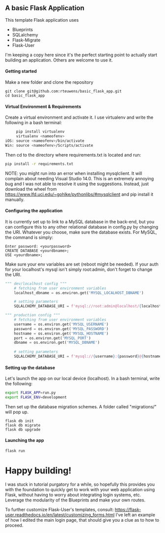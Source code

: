 ## A basic Flask Application
This template Flask application uses 
  - Blueprints
  - SQLalchemy
  - Flask-Migrate
  - Flask-User

I'm keeping a copy here since it's the perfect starting point to actually start building an application. Others are welcome to use it.

#### Getting started
Make a new folder and clone the repository
```git
git clone git@github.com:rteuwens/basic_flask_app.git
cd basic_flask_app
```

#### Virtual Environment & Requirements
Create a virtual environment and activate it. 
I use virtualenv and write the following in a bash terminal:
```sh
     pip install virtualenv 
     virtualenv <nameofenv>
iOS: source <nameofenv>/bin/activate
Win: source <nameofenv>/Scripts/activate
```
Then cd to the directory where requirements.txt is located and run:
```sh
pip install -r requirements.txt
```

NOTE: you might run into an error when installing mysqlclient. It will complain about needing Visual Studio 14.0.
This is an extremely annoying bug and I was not able to resolve it using the suggestions. 
Instead, just download the wheel from https://www.lfd.uci.edu/~gohlke/pythonlibs/#mysqlclient and pip install it manually.

#### Configuring the application 
It is currently set up to link to a MySQL database in the back-end, but you can configure this to any other relational database in config.py by changing the URI.
Whatever you choose, make sure the database exists. For MySQL, the command is simply:
```mysql
Enter password: <yourpassword>
CREATE DATABASE <yourdbname>;
USE <yourdbname>;
```
Make sure your env variables are set (reboot might be needed). If your auth for your localhost's mysql isn't simply root:admin, don't forget to change the URI.
```python
""" dev/localhost config """
    # fetching from user environment variables
    localhost_dbname = os.environ.get('MYSQL_LOCALHOST_DBNAME')

    # setting parameters
    SQLALCHEMY_DATABASE_URI = f'mysql://root:admin@localhost/{localhost_dbname}'
```
```python
""" production config """
    # fetching from user environment variables
    username = os.environ.get('MYSQL_USERNAME')
    password = os.environ.get('MYSQL_PASSWORD')
    hostname = os.environ.get('MYSQL_HOSTNAME')
    port = os.environ.get('MYSQL_PORT')
    dbname = os.environ.get('MYSQL_DBNAME')
    
    # setting parameters
    SQLALCHEMY_DATABASE_URI = f'mysql://{username}:{password}@{hostname}:{port}/{dbname}'
```

#### Setting up the database
Let's launch the app on our local device (localhost). In a bash terminal, write the following:
```sh
export FLASK_APP=run.py
export FLASK_ENV=development
```
Then set up the database migration schemes. A folder called "migrations/" will pop up.
```
flask db init
flask db migrate
flask db upgrade
```

#### Launching the app
```sh
flask run
```

# Happy building!
I was stuck in tutorial purgatory for a while, so hopefully this provides you with the foundation to quickly get 
to work with your web application using Flask, without having to worry about integrating login systems, etc.
Leverage the modularity of the Blueprints and make your own routes. 

To further customize Flask-User's templates, consult: https://flask-user.readthedocs.io/en/latest/customizing_forms.html
I've left an example of how I edited the main login page, that should give you a clue as to how to proceed.

